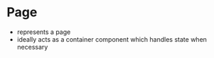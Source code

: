 # Page

- represents a page
- ideally acts as a container component which handles state when necessary

